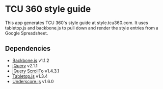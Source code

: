 TCU 360 style guide
=====
This app generates TCU 360's style guide at style.tcu360.com. It uses tabletop.js and backbone.js to pull down and render the style entries from a Google Spreadsheet.

Dependencies
-----
* [Backbone.js](https://github.com/jashkenas/backbone) v1.1.2
* [jQuery](https://github.com/jquery/jquery) v2.1.1
* [jQuery ScrollTo](https://github.com/flesler/jquery.scrollTo) v1.4.3.1
* [Tabletop.js](https://github.com/jsoma/tabletop) v1.3.4
* [Underscore.js](https://github.com/jashkenas/underscore) v1.6.0